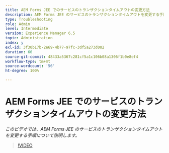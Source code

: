 ```yaml
---
title: AEM Forms JEE でのサービスのトランザクションタイムアウトの変更方法
description: AEM Forms JEE のサービスのトランザクションタイムアウトを変更する手順
type: Troubleshooting
role: Admin
level: Intermediate
version: Experience Manager 6.5
topic: Administration
index: y
exl-id: 3f30b17b-2e69-4b77-97fc-3df5a273d002
duration: 60
source-git-commit: 48433a5367c281cf5a1c106b08a1306f1b0e8ef4
workflow-type: tm+mt
source-wordcount: '56'
ht-degree: 100%

---
```


# AEM Forms JEE でのサービスのトランザクションタイムアウトの変更方法

*このビデオでは、AEM Forms JEE のサービスのトランザクションタイムアウトを変更する手順について説明します。*

>[!VIDEO](https://video.tv.adobe.com/v/335495?quality=12&learn=on)
